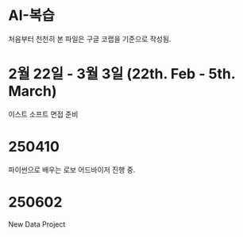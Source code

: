 # AI-복습
처음부터 천천히
본 파일은 구글 코랩을 기준으로 작성됨.

# 2월 22일 - 3월 3일 (22th. Feb - 5th. March)
이스트 소프트 면접 준비

# 250410
파이썬으로 배우는 로보 어드바이저 진행 중. 

# 250602
New Data Project 
